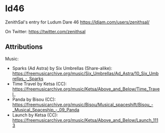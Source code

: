 # ld46

ZenithSal's entry for Ludum Dare 46 https://ldjam.com/users/zenithsal/

On Twitter: https://twitter.com/zenithsal


## Attributions

Music:

* Sparks (Ad Astra) by Six Umbrellas (Share-alike): https://freemusicarchive.org/music/Six_Umbrellas/Ad_Astra/10_Six_Umbrellas_-_Sparks
* Time Travel by Ketsa (CC): https://freemusicarchive.org/music/Ketsa/Above_and_Below/Time_Travel_
* Panda by Bisou (CC): https://freemusicarchive.org/music/Bisou/Musical_spaceshift/Bisou_-_Musical_Spaceship_-_09_Panda
* Launch by Ketsa (CC): https://freemusicarchive.org/music/Ketsa/Above_and_Below/Launch_1113
